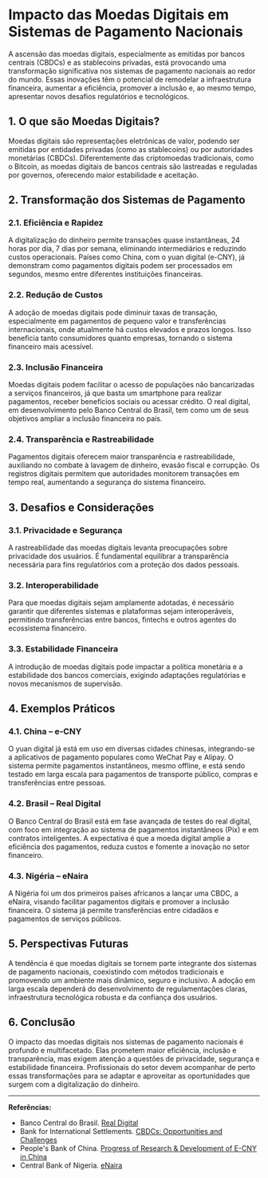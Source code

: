 # Impacto das Moedas Digitais em Sistemas de Pagamento Nacionais

A ascensão das moedas digitais, especialmente as emitidas por bancos centrais (CBDCs) e as stablecoins privadas, está provocando uma transformação significativa nos sistemas de pagamento nacionais ao redor do mundo. Essas inovações têm o potencial de remodelar a infraestrutura financeira, aumentar a eficiência, promover a inclusão e, ao mesmo tempo, apresentar novos desafios regulatórios e tecnológicos.

## 1. O que são Moedas Digitais?

Moedas digitais são representações eletrônicas de valor, podendo ser emitidas por entidades privadas (como as stablecoins) ou por autoridades monetárias (CBDCs). Diferentemente das criptomoedas tradicionais, como o Bitcoin, as moedas digitais de bancos centrais são lastreadas e reguladas por governos, oferecendo maior estabilidade e aceitação.

## 2. Transformação dos Sistemas de Pagamento

### 2.1. Eficiência e Rapidez

A digitalização do dinheiro permite transações quase instantâneas, 24 horas por dia, 7 dias por semana, eliminando intermediários e reduzindo custos operacionais. Países como China, com o yuan digital (e-CNY), já demonstram como pagamentos digitais podem ser processados em segundos, mesmo entre diferentes instituições financeiras.

### 2.2. Redução de Custos

A adoção de moedas digitais pode diminuir taxas de transação, especialmente em pagamentos de pequeno valor e transferências internacionais, onde atualmente há custos elevados e prazos longos. Isso beneficia tanto consumidores quanto empresas, tornando o sistema financeiro mais acessível.

### 2.3. Inclusão Financeira

Moedas digitais podem facilitar o acesso de populações não bancarizadas a serviços financeiros, já que basta um smartphone para realizar pagamentos, receber benefícios sociais ou acessar crédito. O real digital, em desenvolvimento pelo Banco Central do Brasil, tem como um de seus objetivos ampliar a inclusão financeira no país.

### 2.4. Transparência e Rastreabilidade

Pagamentos digitais oferecem maior transparência e rastreabilidade, auxiliando no combate à lavagem de dinheiro, evasão fiscal e corrupção. Os registros digitais permitem que autoridades monitorem transações em tempo real, aumentando a segurança do sistema financeiro.

## 3. Desafios e Considerações

### 3.1. Privacidade e Segurança

A rastreabilidade das moedas digitais levanta preocupações sobre privacidade dos usuários. É fundamental equilibrar a transparência necessária para fins regulatórios com a proteção dos dados pessoais.

### 3.2. Interoperabilidade

Para que moedas digitais sejam amplamente adotadas, é necessário garantir que diferentes sistemas e plataformas sejam interoperáveis, permitindo transferências entre bancos, fintechs e outros agentes do ecossistema financeiro.

### 3.3. Estabilidade Financeira

A introdução de moedas digitais pode impactar a política monetária e a estabilidade dos bancos comerciais, exigindo adaptações regulatórias e novos mecanismos de supervisão.

## 4. Exemplos Práticos

### 4.1. China – e-CNY

O yuan digital já está em uso em diversas cidades chinesas, integrando-se a aplicativos de pagamento populares como WeChat Pay e Alipay. O sistema permite pagamentos instantâneos, mesmo offline, e está sendo testado em larga escala para pagamentos de transporte público, compras e transferências entre pessoas.

### 4.2. Brasil – Real Digital

O Banco Central do Brasil está em fase avançada de testes do real digital, com foco em integração ao sistema de pagamentos instantâneos (Pix) e em contratos inteligentes. A expectativa é que a moeda digital amplie a eficiência dos pagamentos, reduza custos e fomente a inovação no setor financeiro.

### 4.3. Nigéria – eNaira

A Nigéria foi um dos primeiros países africanos a lançar uma CBDC, a eNaira, visando facilitar pagamentos digitais e promover a inclusão financeira. O sistema já permite transferências entre cidadãos e pagamentos de serviços públicos.

## 5. Perspectivas Futuras

A tendência é que moedas digitais se tornem parte integrante dos sistemas de pagamento nacionais, coexistindo com métodos tradicionais e promovendo um ambiente mais dinâmico, seguro e inclusivo. A adoção em larga escala dependerá do desenvolvimento de regulamentações claras, infraestrutura tecnológica robusta e da confiança dos usuários.

## 6. Conclusão

O impacto das moedas digitais nos sistemas de pagamento nacionais é profundo e multifacetado. Elas prometem maior eficiência, inclusão e transparência, mas exigem atenção a questões de privacidade, segurança e estabilidade financeira. Profissionais do setor devem acompanhar de perto essas transformações para se adaptar e aproveitar as oportunidades que surgem com a digitalização do dinheiro.

---

**Referências:**
- Banco Central do Brasil. [Real Digital](https://www.bcb.gov.br/estabilidadefinanceira/real-digital)
- Bank for International Settlements. [CBDCs: Opportunities and Challenges](https://www.bis.org/publ/othp33.htm)
- People's Bank of China. [Progress of Research & Development of E-CNY in China](http://www.pbc.gov.cn/en/3688110/3688172/4157443/4293696/index.html)
- Central Bank of Nigeria. [eNaira](https://www.enaira.gov.ng/)